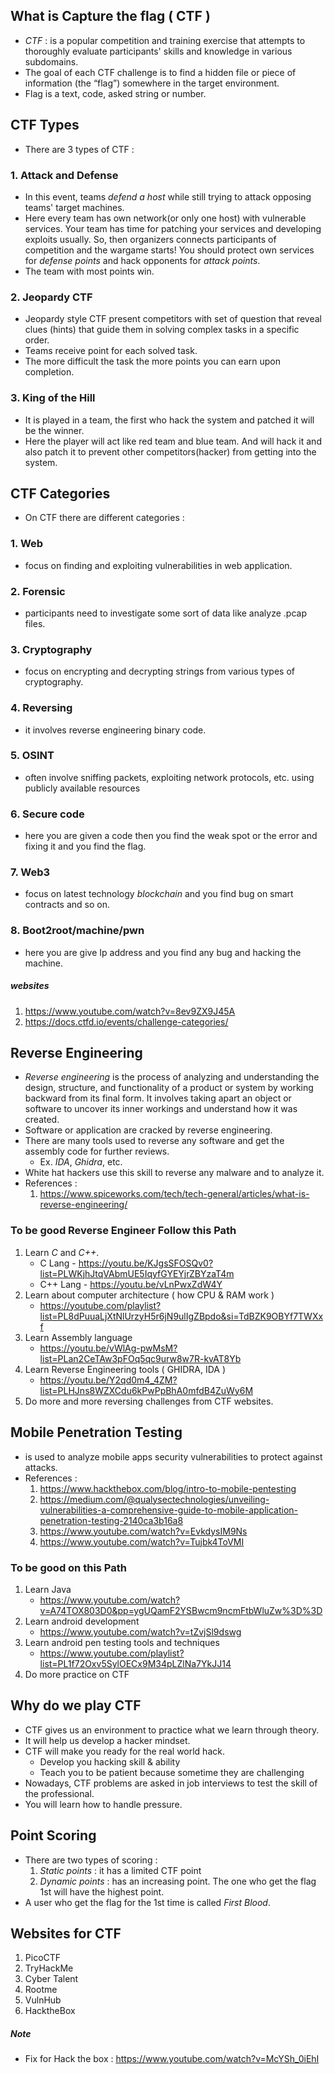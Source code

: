## What is Capture the flag ( CTF )

- *CTF* : is a popular competition and training exercise that attempts to thoroughly evaluate participants' skills and knowledge in various subdomains. 
- The goal of each CTF challenge is to find a hidden file or piece of information (the “flag”) somewhere in the target environment.
- Flag is a text, code, asked string or number.

## CTF Types

- There are 3 types of CTF :
### 1. Attack and Defense 
- In this event, teams *defend a host* while still trying to attack opposing teams' target machines.
- Here every team has own network(or only one host) with vulnerable services. Your team has time for patching your services and developing exploits usually. So, then organizers connects participants of competition and the wargame starts! You should protect own services for *defense points* and hack opponents for *attack points*.
- The team with most points win.
### 2. Jeopardy CTF
- Jeopardy style CTF present competitors with set of question that reveal clues (hints) that guide them in solving complex tasks in a specific order.
- Teams receive point for each solved task.
- The more difficult the task the more points you can earn upon completion.
### 3. King of the Hill
- It is played in a team, the first who hack the system and patched it will be the winner.
- Here the player will act like red team and blue team. And will hack it and also patch it to prevent other competitors(hacker) from getting into the system.

## CTF Categories 

- On CTF there are different categories :
### 1. Web
- focus on finding and exploiting vulnerabilities in web application.
### 2. Forensic
- participants need to investigate some sort of data like analyze .pcap files.
### 3. Cryptography
- focus on encrypting and decrypting strings from various types of cryptography.
### 4. Reversing
- it involves reverse engineering binary code.
### 5. OSINT
- often involve sniffing packets, exploiting network protocols, etc. using publicly available resources
### 6. Secure code
- here you are given a code then you find the weak spot or the error and fixing it and you find the flag.
### 7. Web3
- focus on latest technology *blockchain* and you find bug on smart contracts and so on.
### 8. Boot2root/machine/pwn
- here you are give Ip address and you find any bug and hacking the machine.

##### websites
1. https://www.youtube.com/watch?v=8ev9ZX9J45A
2. https://docs.ctfd.io/events/challenge-categories/

## Reverse Engineering

- *Reverse engineering* is the process of analyzing and understanding the design, structure, and functionality of a product or system by working backward from its final form. It involves taking apart an object or software to uncover its inner workings and understand how it was created.
- Software or application are cracked by reverse engineering.
- There are many tools used to reverse any software and get the assembly code for further reviews.
     - Ex.   *IDA*,  *Ghidra*,  etc.
- White hat hackers use this skill to reverse any malware and to analyze it.
- References :
     1. https://www.spiceworks.com/tech/tech-general/articles/what-is-reverse-engineering/

### To be good Reverse Engineer Follow this Path 
1. Learn *C* and *C++*.
     - C Lang -  https://youtu.be/KJgsSFOSQv0?list=PLWKjhJtqVAbmUE5IqyfGYEYjrZBYzaT4m  
     - C++ Lang -  https://youtu.be/vLnPwxZdW4Y
2. Learn about computer architecture ( how CPU & RAM work )
     - https://youtube.com/playlist?list=PL8dPuuaLjXtNlUrzyH5r6jN9ulIgZBpdo&si=TdBZK9OBYf7TWXxf
3. Learn Assembly language
     - https://youtu.be/vWlAg-pwMsM?list=PLan2CeTAw3pFOq5qc9urw8w7R-kvAT8Yb
4. Learn Reverse Engineering tools ( GHIDRA, IDA )
     - https://youtu.be/Y2qd0m4_4ZM?list=PLHJns8WZXCdu6kPwPpBhA0mfdB4ZuWy6M
5. Do more and more reversing challenges from CTF websites.

## Mobile Penetration Testing

- is used to analyze mobile apps security vulnerabilities to protect against attacks.
- References :
     1. https://www.hackthebox.com/blog/intro-to-mobile-pentesting
     2. https://medium.com/@qualysectechnologies/unveiling-vulnerabilities-a-comprehensive-guide-to-mobile-application-penetration-testing-2140ca3b16a8
     3. https://www.youtube.com/watch?v=EvkdysIM9Ns
     4. https://www.youtube.com/watch?v=Tujbk4ToVMI
### To be good on this Path 
1. Learn Java
     - https://www.youtube.com/watch?v=A74TOX803D0&pp=ygUQamF2YSBwcm9ncmFtbWluZw%3D%3D
2. Learn android development
     - https://www.youtube.com/watch?v=tZvjSl9dswg
3. Learn android pen testing tools and techniques
     - https://www.youtube.com/playlist?list=PL1f72Oxv5SylOECx9M34pLZlNa7YkJJ14
4. Do more practice on CTF

## Why do we play CTF

- CTF gives us an environment to practice what we learn through theory.
- It will help us develop a hacker mindset.
- CTF will make you ready for the real world hack.
     - Develop you hacking skill & ability
     - Teach you to be patient because sometime they are challenging
- Nowadays, CTF problems are asked in job interviews to test the skill of the professional.
- You will learn how to handle pressure.

## Point Scoring

- There are two types of scoring :
     1. *Static points* :  it has a limited CTF point
     2. *Dynamic points* : has an increasing point. The one who get the flag 1st will have the highest point.
- A user who get the flag for the 1st time is called *First Blood*.

## Websites for CTF

1. PicoCTF
2. TryHackMe
3. Cyber Talent
4. Rootme
5. VulnHub
6. HacktheBox  

##### Note 
- Fix for Hack the box :  https://www.youtube.com/watch?v=McYSh_0iEhI